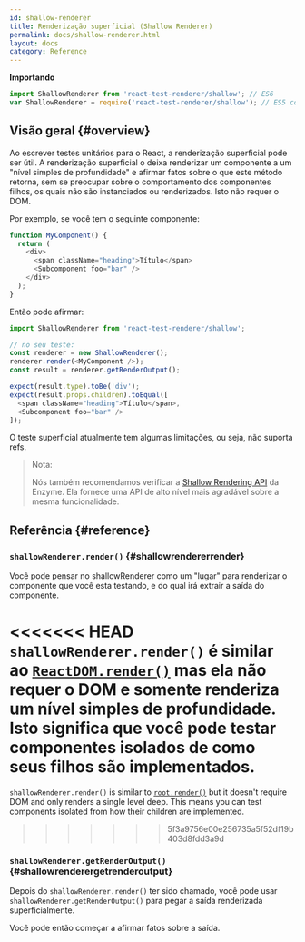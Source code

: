 ```yaml
---
id: shallow-renderer
title: Renderização superficial (Shallow Renderer)
permalink: docs/shallow-renderer.html
layout: docs
category: Reference
---
```


**Importando**

```javascript
import ShallowRenderer from 'react-test-renderer/shallow'; // ES6
var ShallowRenderer = require('react-test-renderer/shallow'); // ES5 com npm
```

## Visão geral {#overview}

Ao escrever testes unitários para o React, a renderização superficial pode ser útil. A renderização superficial o deixa renderizar um componente a um "nível simples de profundidade" e afirmar fatos sobre o que este método retorna, sem se preocupar sobre o comportamento dos componentes filhos, os quais não são instanciados ou renderizados. Isto não requer o DOM.

Por exemplo, se você tem o seguinte componente:

```javascript
function MyComponent() {
  return (
    <div>
      <span className="heading">Título</span>
      <Subcomponent foo="bar" />
    </div>
  );
}
```

Então pode afirmar:

```javascript
import ShallowRenderer from 'react-test-renderer/shallow';

// no seu teste:
const renderer = new ShallowRenderer();
renderer.render(<MyComponent />);
const result = renderer.getRenderOutput();

expect(result.type).toBe('div');
expect(result.props.children).toEqual([
  <span className="heading">Título</span>,
  <Subcomponent foo="bar" />
]);
```

O teste superficial atualmente tem algumas limitações, ou seja, não suporta refs.

> Nota:
>
> Nós também recomendamos verificar a [Shallow Rendering API](https://airbnb.io/enzyme/docs/api/shallow.html) da Enzyme. Ela fornece uma API de alto nível mais agradável sobre a mesma funcionalidade.

## Referência {#reference}

### `shallowRenderer.render()` {#shallowrendererrender}

Você pode pensar no shallowRenderer como um "lugar" para renderizar o componente que você esta testando, e do qual irá extrair a saída do componente.

<<<<<<< HEAD
`shallowRenderer.render()` é similar ao [`ReactDOM.render()`](/docs/react-dom.html#render) mas ela não requer o DOM e somente renderiza um nível simples de profundidade. Isto significa que você pode testar componentes isolados de como seus filhos são implementados.
=======
`shallowRenderer.render()` is similar to [`root.render()`](/docs/react-dom-client.html#createroot) but it doesn't require DOM and only renders a single level deep. This means you can test components isolated from how their children are implemented.
>>>>>>> 5f3a9756e00e256735a5f52df19b403d8fdd3a9d

### `shallowRenderer.getRenderOutput()` {#shallowrenderergetrenderoutput}

Depois do `shallowRenderer.render()` ter sido chamado, você pode usar `shallowRenderer.getRenderOutput()` para pegar a saída renderizada superficialmente.


Você pode então começar a afirmar fatos sobre a saída.
